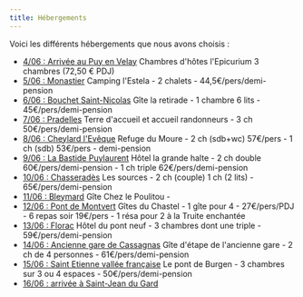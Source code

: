 ```yaml
---
title: Hébergements
---
```

Voici les différents hébergements que nous avons choisis :

* <u>4/06 : Arrivée au Puy en Velay</u> 
 Chambres d'hôtes l'Epicurium 3 chambres (72,50 € PDJ)
* <u>5/06 : Monastier</u>
Camping l'Estela - 2 chalets - 44,5€/pers/demi-pension
* <u>6/06 : Bouchet Saint-Nicolas</u>
Gîte la retirade - 1 chambre 6 lits - 45€/pers/demi-pension
* <u>7/06 : Pradelles</u>
Terre d'accueil et accueil randonneurs - 3 ch 50€/pers/demi-pension
* <u>8/06 : Cheylard l'Evêque</u>
Refuge du Moure - 2 ch (sdb+wc) 57€/pers - 1 ch (sdb) 53€/pers - demi-pension
* <u>9/06 : La Bastide Puylaurent</u>
Hôtel la grande halte - 2 ch double 60€/pers/demi-pension - 1 ch triple 62€/pers/demi-pension 
* <u>10/06 : Chasseradès</u>
Les sources - 2 ch (couple) 1 ch (2 lits) - 65€/pers/demi-pension
* <u>11/06 : Bleymard</u>
Gîte Chez le Poulitou - 
* <u>12/06 : Pont de Montvert</u>
Gîtes du Chastel - 1 gîte pour 4 - 27€/pers/PDJ - 6 repas soir 19€/pers -  1 résa pour 2 à la Truite enchantée
* <u>13/06 : Florac</u>
Hôtel du pont neuf - 3 chambres dont une triple - 59€/pers/demi-pension
* <u>14/06 : Ancienne gare de Cassagnas</u>
Gîte d'étape de l'ancienne gare - 2 ch de 4 personnes - 61€/pers/demi-pension
* <u>15/06 : Saint Etienne vallée française</u>
Le pont de Burgen - 3 chambres sur 3 ou 4 espaces - 50€/pers/demi-pension
* <u>16/06 : arrivée à Saint-Jean du Gard</u>
